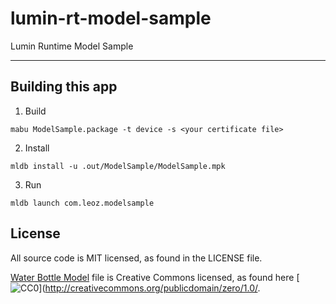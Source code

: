 # lumin-rt-model-sample
Lumin Runtime Model Sample

---

## Building this app

1. Build

```shell
mabu ModelSample.package -t device -s <your certificate file>
```

2. Install

```shell
mldb install -u .out/ModelSample/ModelSample.mpk
```

3. Run

```shell
mldb launch com.leoz.modelsample
```

## License

All source code is MIT licensed, as found in the LICENSE file.

[Water Bottle Model](https://github.com/KhronosGroup/glTF-Sample-Models/tree/master/2.0/WaterBottle) file is Creative Commons licensed, as found here [![CC0](http://i.creativecommons.org/p/zero/1.0/88x31.png)](http://creativecommons.org/publicdomain/zero/1.0/.
